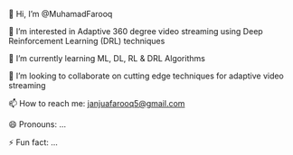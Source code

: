 👋 Hi, I’m @MuhamadFarooq

👀 I’m interested in Adaptive 360 degree video streaming using Deep Reinforcement Learning (DRL) techniques 

🌱 I’m currently learning ML, DL, RL & DRL Algorithms 

💞️ I’m looking to collaborate on cutting edge techniques for adaptive video streaming

📫 How to reach me: janjuafarooq5@gmail.com 

😄 Pronouns: ... 

⚡ Fun fact: ... 


<!---
MuhamadFarooq/MuhamadFarooq is a ✨ special ✨ repository because its `README.md` (this file) appears on your GitHub profile.
You can click the Preview link to take a look at your changes.
--->
